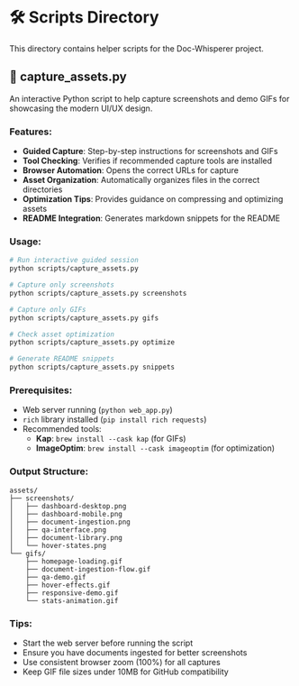 # 🛠 Scripts Directory

This directory contains helper scripts for the Doc-Whisperer project.

## 📸 capture_assets.py

An interactive Python script to help capture screenshots and demo GIFs for showcasing the modern UI/UX design.

### Features:
- **Guided Capture**: Step-by-step instructions for screenshots and GIFs
- **Tool Checking**: Verifies if recommended capture tools are installed
- **Browser Automation**: Opens the correct URLs for capture
- **Asset Organization**: Automatically organizes files in the correct directories
- **Optimization Tips**: Provides guidance on compressing and optimizing assets
- **README Integration**: Generates markdown snippets for the README

### Usage:

```bash
# Run interactive guided session
python scripts/capture_assets.py

# Capture only screenshots
python scripts/capture_assets.py screenshots

# Capture only GIFs
python scripts/capture_assets.py gifs

# Check asset optimization
python scripts/capture_assets.py optimize

# Generate README snippets
python scripts/capture_assets.py snippets
```

### Prerequisites:
- Web server running (`python web_app.py`)
- `rich` library installed (`pip install rich requests`)
- Recommended tools:
  - **Kap**: `brew install --cask kap` (for GIFs)
  - **ImageOptim**: `brew install --cask imageoptim` (for optimization)

### Output Structure:
```
assets/
├── screenshots/
│   ├── dashboard-desktop.png
│   ├── dashboard-mobile.png
│   ├── document-ingestion.png
│   ├── qa-interface.png
│   ├── document-library.png
│   └── hover-states.png
└── gifs/
    ├── homepage-loading.gif
    ├── document-ingestion-flow.gif
    ├── qa-demo.gif
    ├── hover-effects.gif
    ├── responsive-demo.gif
    └── stats-animation.gif
```

### Tips:
- Start the web server before running the script
- Ensure you have documents ingested for better screenshots
- Use consistent browser zoom (100%) for all captures
- Keep GIF file sizes under 10MB for GitHub compatibility 